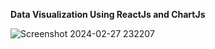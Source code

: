  **Data Visualization Using ReactJs and ChartJs**

 

![Screenshot 2024-02-27 232207](https://github.com/Shadrack-S/chartJs-Learn/assets/132945108/ca62f7ef-d036-4cdf-a9e7-581a57f5d1d4)

